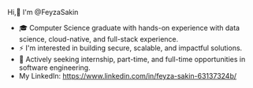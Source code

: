 Hi,👋 I'm @FeyzaSakin

* 🎓 Computer Science graduate with hands-on experience with data science, cloud-native, and full-stack experience. 
* ⚡ I'm interested in building secure, scalable, and impactful solutions.
* 💼 Actively seeking internship, part-time, and full-time opportunities in software engineering.
* My LinkedIn: https://www.linkedin.com/in/feyza-sakin-63137324b/

